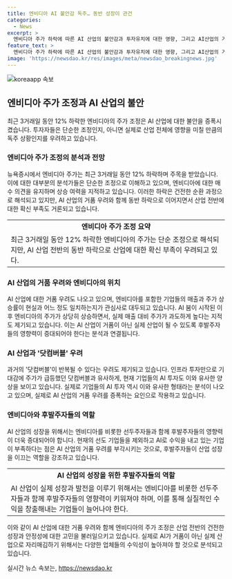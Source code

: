 ```yaml
---
title: 엔비디아 AI 불안감 독주… 동반 성장이 관건
categories:
  - News
excerpt: >
  엔비디아 주가 하락에 따른 AI 산업의 불안감과 투자유치에 대한 영향, 그리고 AI산업의 거품 우려와 엔비디아를 중심으로한 AI 관련주들의 약세가 분석되고 있음. 3일간 12% 하락한 엔비디아 주가에 대해 매우 건전한 조정장으로 평가하면서 긍정적 전망도 제시되고 있으나, AI 버블 우려와 실적 대비 과도한 주가 평가에 대한 우려도 제기되고 있음. 더불어 AI산업의 성장을 위해서는 후발주자들의 영향력을 키워야 한다는 점도 강조되고 있음. AI산업에 대한 미래전망과 거품 우려가 경고로 작용함.
feature_text: >
  엔비디아 주가 하락에 따른 AI 산업의 불안감과 투자유치에 대한 영향, 그리고 AI산업의 거품 우려와 엔비디아를 중심으로한 AI 관련주들의 약세가 분석되고 있음. 3일간 12% 하락한 엔비디아 주가에 대해 매우 건전한 조정장으로 평가하면서 긍정적 전망도 제시되고 있으나, AI 버블 우려와 실적 대비 과도한 주가 평가에 대한 우려도 제기되고 있음. 더불어 AI산업의 성장을 위해서는 후발주자들의 영향력을 키워야 한다는 점도 강조되고 있음. AI산업에 대한 미래전망과 거품 우려가 경고로 작용함.
image: 'https://newsdao.kr/res/images/meta/newsdao_breakingnews.jpg'
---
```


<p><img src="https://newsdao.kr/res/images/meta/newsdao_breakingnews.jpg" alt="koreaapp 속보" /></p>

<h2 data-ke-size="size26">엔비디아 주가 조정과 AI 산업의 불안</h2>

<p data-ke-size="size16">최근 3거래일 동안 12% 하락한 엔비디아의 주가 조정은 AI 산업에 대한 불안을 증폭시켰습니다. 투자자들은 단순한 조정인지, 아니면 실제로 산업 전체에 영향을 미칠 만큼의 독주 상황인지를 우려하고 있습니다.</p>

<h3 data-ke-size="size24">엔비디아 주가 조정의 분석과 전망</h3>

<p data-ke-size="size16">뉴욕증시에서 엔비디아 주가는 최근 3거래일 동안 12% 하락하며 주목을 받았습니다. 이에 대한 대부분의 분석가들은 단순한 조정으로 이해하고 있으며, 엔비디아에 대한 매수 의견을 유지하며 상승 여력을 지적하고 있습니다. 이러한 하락은 건전한 순환 과정으로 해석되고 있지만, AI 산업의 거품 우려와 함께 동반 하락으로 이어지면서 산업 전반에 대한 확신 부족도 거론되고 있습니다.</p>

<table>
    <tr>
        <td style="text-align: center; height: 17px;"><b>엔비디아 주가 조정 요약</b></td>
    </tr>
    <tr>
        <td>최근 3거래일 동안 12% 하락한 엔비디아의 주가는 단순 조정으로 해석되지만, AI 산업 전반의 동반 하락으로 산업에 대한 확신 부족이 우려되고 있다.</td>
    </tr>
</table>

<h3 data-ke-size="size24">AI 산업의 거품 우려와 엔비디아의 위치</h3>

<p data-ke-size="size16">AI 산업에 대한 거품 우려도 나오고 있으며, 엔비디아를 포함한 기업들의 매출과 주가 상승률이 현실과 어느 정도 일치하는지가 관심사로 대두되고 있습니다. AI 붐이 시작된 이후 엔비디아의 주가가 상당히 상승하면서, 실제 매출 대비 주가가 과도하게 높다는 지적도 제기되고 있습니다. 이는 AI 산업이 거품이 아닌 실제 산업이 될 수 있도록 후발주자들의 영향력이 증대되어야 한다는 분석과 연결됩니다.</p>

<h3 data-ke-size="size24">AI 산업과 '닷컴버블' 우려</h3>

<p data-ke-size="size16">과거의 '닷컴버블'이 반복될 수 있다는 우려도 제기되고 있습니다. 인프라 투자만으로 기대감에 주가가 급등했던 닷컴버블과 유사하게, 현재 기업들의 AI 투자도 이와 유사한 양상을 보이고 있습니다. 실제로 기업들의 AI 투자 역시 이와 유사한 형태라는 분석이 나오고 있으며, 실제로 AI 산업의 거품 우려를 증폭하는 요인으로 작용하고 있습니다.</p>

<h3 data-ke-size="size24">엔비디아와 후발주자들의 역할</h3>

<p data-ke-size="size16">AI 산업의 성장을 위해서는 엔비디아를 비롯한 선두주자들과 함께 후발주자들의 영향력이 더욱 증대되어야 합니다. 현재의 선도 기업들을 제외하고 AI로 수익을 내고 있는 기업이 부족하다는 점은 AI 산업의 거품 우려를 부각시키는 것으로, 후발주자들이 산업 성장을 이끄는 역할을 강조하고 있습니다.</p>

<table>
    <tr>
        <td style="text-align: center; height: 17px;"><b>AI 산업의 성장을 위한 후발주자들의 역할</b></td>
    </tr>
    <tr>
        <td>AI 산업이 실제 성장과 발전을 이루기 위해서는 엔비디아를 비롯한 선두주자들과 함께 후발주자들의 영향력이 키워져야 하며, 이를 통해 실질적인 수익을 창출해내는 기업들이 늘어나야 한다.</td>
    </tr>
</table>

<p data-ke-size="size16">이와 같이 AI 산업에 대한 거품 우려와 함께 엔비디아의 주가 조정은 산업 전반의 건전한 성장과 안정성에 대한 고민을 불러일으키고 있습니다. 실제로 AI가 거품이 아닌 실제 산업으로 자리매김하기 위해서는 다양한 업체들의 수익성이 높아져야 할 것으로 분석되고 있습니다.</p>
실시간 뉴스 속보는, <a href="https://newsdao.kr" rel="dofollow">https://newsdao.kr</a>


